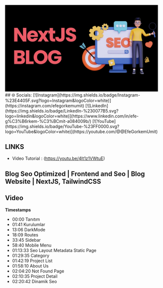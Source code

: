 <a href="" rel="nofollow">
<img src="https://github.com/efegorkemumit/myblog-nextjs14/blob/master/public/blog.jpg"
 style="max-width: 100%;">
</a>

<div></div>
## 🌐 Socials:
[![Instagram](https://img.shields.io/badge/Instagram-%23E4405F.svg?logo=Instagram&logoColor=white)](https://instagram.com/efegorkemumit) [![LinkedIn](https://img.shields.io/badge/LinkedIn-%230077B5.svg?logo=linkedin&logoColor=white)](https://www.linkedin.com/in/efe-g%C3%B6rkem-%C3%BCmit-a084009b/) [![YouTube](https://img.shields.io/badge/YouTube-%23FF0000.svg?logo=YouTube&logoColor=white)](https://youtube.com/@@EfeGorkemUmit) 

## LINKS


- Video Tutorial : (https://youtu.be/4It1z1VWtuE)




##  Blog Seo Optimized | Frontend and Seo | Blog Website |  NextJS, TailwindCSS

## Video

**Timestamps**
- 00:00 Tanıtım
- 01:41 Kurulumlar
- 13:06 DarkMode
- 18:09 Routes
- 33:45 Sidebar
- 58:40 Mobile Menu
- 01:13:33 Seo Layout Metadata Static Page
- 01:29:35 Category
- 01:42:19 Project List
- 01:58:10 About Us
- 02:04:20 Not Found Page
- 02:10:35 Project Detail
- 02:20:42 Dinamik Seo




